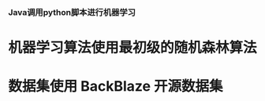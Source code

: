 <!--
 * @Descripttion: 
 * @Version: xxx
 * @Author: WanJu
 * @Date: 2021-05-27 09:30:09
 * @LastEditors: WanJu
 * @LastEditTime: 2021-05-27 09:32:20
-->
### Java调用python脚本进行机器学习
# 机器学习算法使用最初级的随机森林算法
# 数据集使用 BackBlaze 开源数据集
